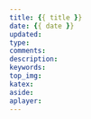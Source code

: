```yaml
---
title: {{ title }}
date: {{ date }}
updated:
type:
comments:
description:
keywords:
top_img:
katex:
aside:
aplayer:
---
```


